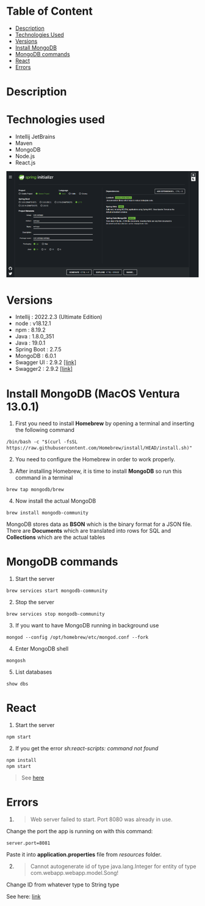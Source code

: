 # Table of Content

- [Description](#description)
- [Technologies Used](#technologies-used)
- [Versions](#versions)
- [Install MongoDB](#install-mongodb)
- [MongoDB commands](#mongodb-commands)
- [React](#react)
- [Errors](#errors)


# Description

# Technologies used

- Intellij JetBrains
- Maven
- MongoDB
- Node.js
- React.js 

![spring_initializr](media/spring_initializr.png)

# Versions

- Intellij : 2022.2.3 (Ultimate Edition)
- node : v18.12.1
- npm : 8.19.2
- Java : 1.8.0_351
- Java : 19.0.1
- Spring Boot : 2.7.5
- MongoDB : 6.0.1
- Swagger UI : 2.9.2 [[link]](https://mvnrepository.com/artifact/io.springfox/springfox-swagger-ui/2.9.2)
- Swagger2 : 2.9.2 [[link]](https://mvnrepository.com/artifact/io.springfox/springfox-swagger2/2.9.2)

# Install MongoDB (MacOS Ventura 13.0.1)

1. First you need to install **Homebrew** by opening a terminal and inserting the following command

```
/bin/bash -c "$(curl -fsSL https://raw.githubusercontent.com/Homebrew/install/HEAD/install.sh)"
```

2. You need to configure the Homebrew in order to work properly.

3. After installing Homebrew, it is time to install **MongoDB** so run this command in a terminal

```
brew tap mongodb/brew
```

4. Now install the actual MongoDB

```
brew install mongodb-community
```

MongoDB stores data as **BSON** which is the binary format for a JSON file.
There are **Documents** which are translated into rows for SQL and **Collections** which are the actual tables

# MongoDB commands

1. Start the server 
```
brew services start mongodb-community
```
2. Stop the server
```
brew services stop mongodb-community
```
3. If you want to have MongoDB running in background use 
```
mongod --config /opt/homebrew/etc/mongod.conf --fork
```
4. Enter MongoDB shell
```
mongosh
```
5. List databases
```
show dbs
```

# React

1. Start the server 
```
npm start
```

2. If you get the error *sh:react-scripts: command not found*
```
npm install
npm start
```
> See [here](https://stackoverflow.com/questions/40546231/sh-react-scripts-command-not-found-after-running-npm-start)


# Errors

1. > Web server failed to start. Port 8080 was already in use.

Change the port the app is running on with this command:

```
server.port=8081
```

Paste it into **application.properties** file from *resources* folder.

2. > Cannot autogenerate id of type java.lang.Integer for entity of type com.webapp.webapp.model.Song!

Change ID from whatever type to String type

See
here: [link](https://stackoverflow.com/questions/71351310/cannot-autogenerate-id-of-type-java-lang-long-for-entity-of-type-entity-mongod)